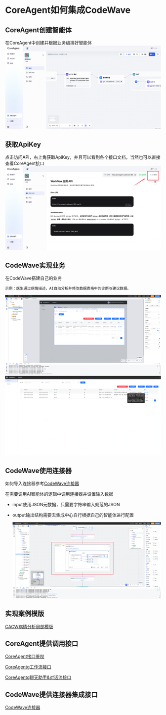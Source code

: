 # CoreAgent如何集成CodeWave
## CoreAgent创建智能体
在CoreAgent中创建并根据业务编排好智能体
   ![](./assert/img10.png)

## 获取ApiKey
点击访问API，右上角获取ApiKey，并且可以看到各个接口文档，当然也可以直接查看CoreAgent接口
   ![](./assert/img11.png)

## CodeWave实现业务
在CodeWave搭建自己的业务
```text
示例：医生通过病情描述，AI自动分析并修改数据表格中的诊断与建议数据。
```
   ![](./assert/img12.png)
   ![](./assert/img13.png)

## CodeWave使用连接器
如何导入连接器参考[CodeWave连接器](codewave.md)

在需要调用AI智能体的逻辑中调用连接器并设置输入数据
+ input使用JSON元数据，只需要字符串输入规范的JSON
+ output输出结构需要去集成中心自行根据自己的智能体进行配置

   ![](./assert/img14.png)

## 实现案例模版
[CACW病情分析局部模版](./assert/asset-center_jystudy2_segment_cacw_1.0.0_局部模板_CACW医院病情分析_1.0.0.zip)

## CoreAgent提供调用接口

[CoreAgent接口鉴权](./coreagentAuth.md)

[CoreAgentg工作流接口](./coreagentWorkflow.md)

[CoreAgentg聊天助手&对话流接口](./coreagentChat.md)

## CodeWave提供连接器集成接口

[CodeWave连接器](./codewave.md)
